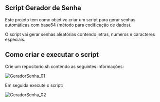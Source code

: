 ## Script Gerador de Senha

Este projeto tem como objetivo criar um script para gerar senhas automáticas com base64 (método para codificação de dados).

O script vai gerar senhas aleatórias contendo letras, numeros e caracteres especiais.

## Como criar e executar o script

Crie um repositorio.sh contendo as seguintes informações:

![GeradorSenha_01](https://github.com/CaldeiraThiago/ShellScript/assets/98108757/a4613f92-c20f-4ba8-a6e9-2e04ab7d3b9e)

Em seguida execute o script:

![GeradorSenha_02](https://github.com/CaldeiraThiago/ShellScript/assets/98108757/e0475ef6-461c-48c0-8072-906a03495be5)

